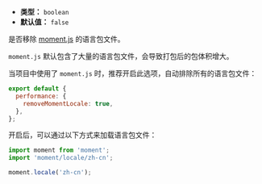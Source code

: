 - **类型：** `boolean`
- **默认值：** `false`

是否移除 [moment.js](https://momentjs.com/) 的语言包文件。

`moment.js` 默认包含了大量的语言包文件，会导致打包后的包体积增大。

当项目中使用了 `moment.js` 时，推荐开启此选项，自动排除所有的语言包文件：

```js
export default {
  performance: {
    removeMomentLocale: true,
  },
};
```

开启后，可以通过以下方式来加载语言包文件：

```js
import moment from 'moment';
import 'moment/locale/zh-cn';

moment.locale('zh-cn');
```
